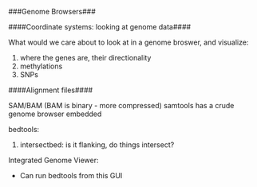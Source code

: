 ###Genome Browsers###

####Coordinate systems: looking at genome data####

What would we care about to look at in a genome broswer, and visualize:

1. where the genes are, their directionality
2. methylations
3. SNPs

####Alignment files####

SAM/BAM (BAM is binary - more compressed)
samtools has a crude genome browser embedded

bedtools:

1. intersectbed: is it flanking, do things intersect?

Integrated Genome Viewer:  

- Can run bedtools from this GUI
